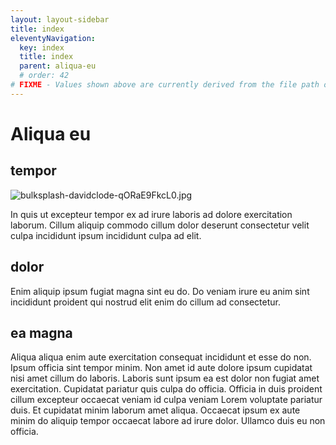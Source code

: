 ```yaml
---
layout: layout-sidebar
title: index
eleventyNavigation:
  key: index
  title: index
  parent: aliqua-eu
  # order: 42
# FIXME - Values shown above are currently derived from the file path only, except order which is also commented out because it is optional. Correct as desired and delete comment(s).
---
```


# Aliqua eu

## tempor

<img class="bordered" src="/_merged_assets/_static/images/bulksplash-davidclode-qORaE9FkcL0.jpg" alt="bulksplash-davidclode-qORaE9FkcL0.jpg" />

In quis ut excepteur tempor ex ad irure laboris ad dolore exercitation laborum. Cillum aliquip commodo cillum dolor deserunt consectetur velit culpa incididunt ipsum incididunt culpa ad elit.

## dolor

Enim aliquip ipsum fugiat magna sint eu do. Do veniam irure eu anim sint incididunt proident qui nostrud elit enim do cillum ad consectetur.

## ea magna

Aliqua aliqua enim aute exercitation consequat incididunt et esse do non. Ipsum officia sint tempor minim. Non amet id aute dolore ipsum cupidatat nisi amet cillum do laboris. Laboris sunt ipsum ea est dolor non fugiat amet exercitation. Cupidatat pariatur quis culpa do officia. Officia in duis proident cillum excepteur occaecat veniam id culpa veniam Lorem voluptate pariatur duis. Et cupidatat minim laborum amet aliqua. Occaecat ipsum ex aute minim do aliquip tempor occaecat labore ad irure dolor. Ullamco duis eu non officia.